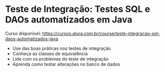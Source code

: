 # Teste de Integração: Testes SQL e DAOs automatizados em Java

Curso disponível: https://cursos.alura.com.br/course/teste-integracao-sql-daos-automatizados-java 

- Use das boas práticas nos testes de integração
- Conheça as classes de equivalência
- Lide com os problemas do teste de integração
- Aprenda como testar alterações no banco de dados
